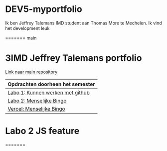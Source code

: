 
# DEV5-myportfolio

Ik ben Jeffrey Talemans IMD student aan Thomas More te Mechelen.
Ik vind het development leuk

=======
 main
# 3IMD Jeffrey Talemans portfolio





[Link naar main repository](https://github.com/TalemansJeffrey/DEV5-myportfolio.git "Link naar main repository")

|Opdrachten doorheen het semester  |
| ------------ |
|[Labo 1: Kunnen werken met github](https://github.com/R0754975/DEV5-LAB1 "Labo 1: Kunnen werken met github") 
|[Labo 2: Menselijke Bingo](https://github.com/TalemansJeffrey/labo2.git "Labo 2: Human Bingo")|
|[Vercel: Menselijke Bingo](https://labo2.vercel.app "Vercel")|


# Labo 2 JS feature
=======





